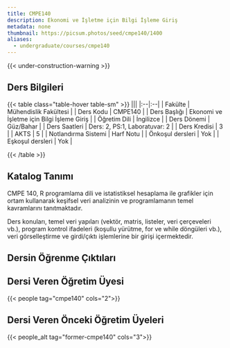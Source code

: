 ```yaml
---
title: CMPE140
description: Ekonomi ve İşletme için Bilgi İşleme Giriş
metadata: none
thumbnail: https://picsum.photos/seed/cmpe140/1400
aliases:
  - undergraduate/courses/cmpe140
---
```


{{< under-construction-warning >}}

## Ders Bilgileri

<!-- prettier-ignore-start -->
{{< table class="table-hover table-sm" >}}
|||
|:--|:--|
| Fakülte | Mühendislik Fakültesi |
| Ders Kodu | CMPE140 |
| Ders Başlığı | Ekonomi ve İşletme için Bilgi İşleme Giriş |
| Öğretim Dili | İngilizce |
| Ders Dönemi | Güz/Bahar |
| Ders Saatleri | Ders: 2, PS:1, Laboratuvar: 2 |
| Ders Kredisi | 3 |
| AKTS | 5 |
| Notlandırma Sistemi | Harf Notu |
| Önkoşul dersleri | Yok |
| Eşkoşul dersleri | Yok |

{{< /table >}}
<!-- prettier-ignore-end -->

## Katalog Tanımı

CMPE 140, R programlama dili ve istatistiksel hesaplama ile grafikler için ortam kullanarak keşifsel veri analizinin ve programlamanın temel kavramlarını tanıtmaktadır.

Ders konuları, temel veri yapıları (vektör, matris, listeler, veri çerçeveleri vb.), program kontrol ifadeleri (koşullu yürütme, for ve while döngüleri vb.), veri görselleştirme ve girdi/çıktı işlemlerine bir girişi içermektedir.


## Dersin Öğrenme Çıktıları


## Dersi Veren Öğretim Üyesi

{{< people tag="cmpe140" cols="2">}}

## Dersi Veren Önceki Öğretim Üyeleri

{{< people_alt tag="former-cmpe140" cols="3">}}
